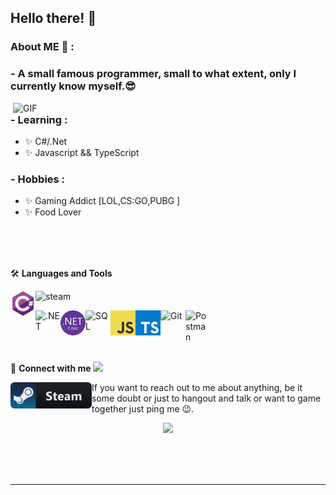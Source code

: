 ##  Hello there! 👋

### About ME 💬 :

### - A small famous programmer, small to what extent, only I currently know myself.😎

<img hight="400" width="500" alt="GIF" align="right" src="https://5b0988e595225.cdn.sohucs.com/images/20171223/e0bb1b3300804de2a882e999b61fb2a6.jpeg">

### - Learning :
- ✨ C#/.Net
- ✨ Javascript && TypeScript

### - Hobbies : 
- ✨ Gaming Addict [LOL,CS:GO,PUBG ] 
- ✨ Food Lover
</br>
</br>
</br>

🛠️&nbsp;**Languages  and Tools**

<img align="left" alt="C#" width="40px" src="https://raw.githubusercontent.com/devicons/devicon/master/icons/csharp/csharp-original.svg" />![steam](https://user-images.githubusercontent.com/54928439/146578559-7ad4e477-772c-4ea6-93e3-4ab953cd62d7.png)

<img align="left" alt=".NET" width="40px" src="https://raw.githubusercontent.com/rahuldkjain/github-profile-readme-generator/master/src/images/icons/Framework/dotnet.svg" />
<img align="left" alt=".NET Core" width="40px" src="https://raw.githubusercontent.com/devicons/devicon/master/icons/dotnetcore/dotnetcore-original.svg" />
<img align="left" alt="SQL" width="40px" src="https://camo.githubusercontent.com/42dfd0950d93092d82d677877fe87d5bab1e2acccc1110bf0f9dd755988ccb7e/68747470733a2f2f7777772e7376677265706f2e636f6d2f73686f772f3330333232392f6d6963726f736f66742d73716c2d7365727665722d6c6f676f2e737667" />
<img align="left" alt="JavaScript" width="40px" src="https://raw.githubusercontent.com/github/explore/80688e429a7d4ef2fca1e82350fe8e3517d3494d/topics/javascript/javascript.png" />
<img align="left" alt="TypeScript" width="40px" src="https://raw.githubusercontent.com/github/explore/80688e429a7d4ef2fca1e82350fe8e3517d3494d/topics/typescript/typescript.png" />
<img align="left" alt="Git" width="40px" src="https://camo.githubusercontent.com/fbfcb9e3dc648adc93bef37c718db16c52f617ad055a26de6dc3c21865c3321d/68747470733a2f2f7777772e766563746f726c6f676f2e7a6f6e652f6c6f676f732f6769742d73636d2f6769742d73636d2d69636f6e2e737667" />
<img align="left" alt="Postman" width="40px" src="https://camo.githubusercontent.com/93b32389bf746009ca2370de7fe06c3b5146f4c99d99df65994f9ced0ba41685/68747470733a2f2f7777772e766563746f726c6f676f2e7a6f6e652f6c6f676f732f676574706f73746d616e2f676574706f73746d616e2d69636f6e2e737667" />

<br/>
<br/>
<br/>
<br/>

🔗&nbsp;**Connect with me   [![](https://img.shields.io/badge/-@jchhh912-%23181717?style=flat-square&logo=github)](https://github.com/jchhh912)**
<p>
  <a href="https://steamcommunity.com/profiles/76561198427162470/">
  <img align="left" alt="Steam" width="130" hight="100" src="https://github.com/jchhh912/jchhh912/blob/main/assets/steam.png" />
</a>
If you want to reach out to me about anything, be it some doubt or just to hangout and talk or want to game together just ping me 😉. 



<p align="center" >  
  <a href="https://github.com/anuraghazra/github-readme-stats"> 
<img  src="https://github-readme-stats.vercel.app/api?username=jchhh912&&show_icons=true&theme=radical"/>
  </a>
  </p>



</br>
</br>
</br>
</a>
 </p>


[website]: https://imnikitaokunev.github.io/
[linkedin]: https://www.linkedin.com/in/imnikitaokunev/
[telegram]: https://t.me/nikitkasss
[yummy-monney]: https://github.com/imnikitaokunev/yummy-money
[kuzya]: https://github.com/imnikitaokunev/kuzya
*************


